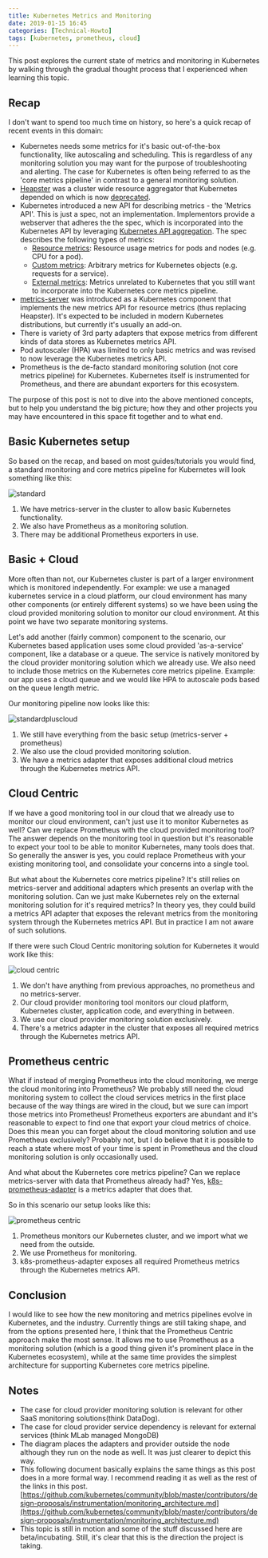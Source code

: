 ```yaml
---
title: Kubernetes Metrics and Monitoring
date: 2019-01-15 16:45
categories: [Technical-Howto]
tags: [kubernetes, prometheus, cloud]
---
```


This post explores the current state of metrics and monitoring in Kubernetes by walking through the gradual thought process that I experienced when learning this topic.

## Recap

I don't want to spend too much time on history, so here's a quick recap of recent events in this domain:

- Kubernetes needs some metrics for it's basic out-of-the-box functionality, like autoscaling and scheduling. This is regardless of any monitoring solution you may want for the purpose of troubleshooting and alerting. The case for Kubernetes is often being referred to as the 'core metrics pipeline' in contrast to a general monitoring solution.
- [Heapster](https://github.com/kubernetes-retired/heapster) was a cluster wide resource aggregator that Kubernetes depended on which is now [deprecated](https://github.com/kubernetes-retired/heapster/blob/master/docs/deprecation.md).
- Kubernetes introduced a new API for describing metrics - the 'Metrics API'. This is just a spec, not an implementation. Implementors provide a webserver that adheres the the spec, which is incorporated into the Kubernetes API by leveraging [Kubernetes API aggregation](https://kubernetes.io/docs/concepts/extend-kubernetes/api-extension/apiserver-aggregation). The spec describes the following types of metrics:
  - [Resource metrics](https://github.com/kubernetes/community/blob/master/contributors/design-proposals/instrumentation/resource-metrics-api.md): Resource usage metrics for pods and nodes (e.g. CPU for a pod). 
  - [Custom metrics](https://github.com/kubernetes/community/blob/master/contributors/design-proposals/instrumentation/custom-metrics-api.md): Arbitrary metrics for Kubernetes objects (e.g. requests for a service). 
  - [External metrics](https://github.com/kubernetes/community/blob/master/contributors/design-proposals/instrumentation/external-metrics-api.md): Metrics unrelated to Kubernetes that you still want to incorporate into the Kubernetes core metrics pipeline.
- [metrics-server](https://github.com/kubernetes-incubator/metrics-server) was introduced as a Kubernetes component that implements the new metrics API for resource metrics (thus replacing Heapster). It's expected to be included in modern Kubernetes distributions, but currently it's usually an add-on.
- There is variety of 3rd party adapters that expose metrics from different kinds of data stores as Kubernetes metrics API.
- Pod autoscaler (HPA) was limited to only basic metrics and was revised to now leverage the Kubernetes metrics API.
- Prometheus is the de-facto standard monitoring solution (not core metrics pipeline) for Kubernetes. Kubernetes itself is instrumented for Prometheus, and there are abundant exporters for this ecosystem.

The purpose of this post is not to dive into the above mentioned concepts, but to help you understand the big picture; how they and other projects you may have encountered in this space fit together and to what end.

## Basic Kubernetes setup

So based on the recap, and based on most guides/tutorials you would find, a standard monitoring and core metrics pipeline for Kubernetes will look something like this:


![standard](/images/2019-01-15-kubernetes-metrics-and-monitoring_1.png)


1. We have metrics-server in the cluster to allow basic Kubernetes functionality.
2. We also have Prometheus as a monitoring solution.
3. There may be additional Prometheus exporters in use.

## Basic + Cloud

More often than not, our Kubernetes cluster is part of a larger environment which is monitored independently. For example: we use a managed kubernetes service in a cloud platform, our cloud environment has many other components (or entirely different systems) so we have been using the cloud provided monitoring solution to monitor our cloud environment. At this point we have two separate monitoring systems.

Let's add another (fairly common) component to the scenario, our Kubernetes based application uses some cloud provided 'as-a-service' component, like a database or a queue. The service is natively monitored by the cloud provider monitoring solution which we already use. We also need to include those metrics on the Kubernetes core metrics pipeline. Example: our app uses a cloud queue and we would like HPA to autoscale pods based on the queue length metric.

Our monitoring pipeline now looks like this:


![standardpluscloud](/images/2019-01-15-kubernetes-metrics-and-monitoring_2.png)


1. We still have everything from the basic setup (metrics-server + prometheus)
2. We also use the cloud provided monitoring solution.
3. We have a metrics adapter that exposes additional cloud metrics through the Kubernetes metrics API.

## Cloud Centric

If we have a good monitoring tool in our cloud that we already use to monitor our cloud environment, can't just use it to monitor Kubernetes as well? Can we replace Prometheus with the cloud provided monitoring tool? The answer depends on the monitoring tool in question but it's reasonable to expect your tool to be able to monitor Kubernetes, many tools does that. So generally the answer is yes, you could replace Prometheus with your existing monitoring tool, and consolidate your concerns into a single tool.

But what about the Kubernetes core metrics pipeline? It's still relies on metrics-server and additional adapters which presents an overlap with the monitoring solution. Can we just make Kubernetes rely on the external monitoring solution for it's required metrics? In theory yes, they could build a metrics API adapter that exposes the relevant metrics from the monitoring system through the Kubernetes metrics API. But in practice I am not aware of such solutions.

If there were such Cloud Centric monitoring solution for Kubernetes it would work like this:


![cloud centric](/images/2019-01-15-kubernetes-metrics-and-monitoring_3.png)


1. We don't have anything from previous approaches, no prometheus and no metrics-server.
2. Our cloud provider monitoring tool monitors our cloud platform, Kubernetes cluster, application code, and everything in between.
3. We use our cloud provider monitoring solution exclusively.
4. There's a metrics adapter in the cluster that exposes all required metrics through the Kubernetes metrics API.

## Prometheus centric

What if instead of merging Prometheus into the cloud monitoring, we merge the cloud monitoring into Prometheus? We probably still need the cloud monitoring system to collect the cloud services metrics in the first place because of the way things are wired in the cloud, but we sure can import those metrics into Prometheus! Prometheus exporters are abundant and it's reasonable to expect to find one that export your cloud metrics of choice.  
Does this mean you can forget about the cloud monitoring solution and use Prometheus exclusively? Probably not, but I do believe that it is possible to reach a state where most of your time is spent in Prometheus and the cloud monitoring solution is only occasionally used.

And what about the Kubernetes core metrics pipeline? Can we replace metrics-server with data that Prometheus already had? Yes, [k8s-prometheus-adapter](https://github.com/DirectXMan12/k8s-prometheus-adapter) is a metrics adapter that does that. 

So in this scenario our setup looks like this:


![prometheus centric](/images/2019-01-15-kubernetes-metrics-and-monitoring_4.png)


1. Prometheus monitors our Kubernetes cluster, and we import what we need from the outside.
2. We use Prometheus for monitoring.
3. k8s-prometheus-adapter exposes all required Prometheus metrics through the Kubernetes metrics API.
 
## Conclusion

I would like to see how the new monitoring and metrics pipelines evolve in Kubernetes, and the industry. Currently things are still taking shape, and from the options presented here, I think that the Prometheus Centric approach make the most sense. It allows me to use Prometheus as a monitoring solution (which is a good thing given it's prominent place in the Kubernetes ecosystem), while at the same time provides the simplest architecture for supporting Kubernetes core metrics pipeline.

## Notes

 - The case for cloud provider monitoring solution is relevant for other SaaS monitoring solutions(think DataDog).
 - The case for cloud provider service dependency is relevant for external services (think MLab managed MongoDB)
 - The diagram places the adapters and provider outside the node although they run on the node as well. It was just clearer to depict this way.
 - This following document basically explains the same things as this post does in a more formal way. I recommend reading it as well as the rest of the links in this post. [https://github.com/kubernetes/community/blob/master/contributors/design-proposals/instrumentation/monitoring_architecture.md](https://github.com/kubernetes/community/blob/master/contributors/design-proposals/instrumentation/monitoring_architecture.md)
- This topic is still in motion and some of the stuff discussed here are beta/incubating. Still, it's clear that this is the direction the project is taking.
